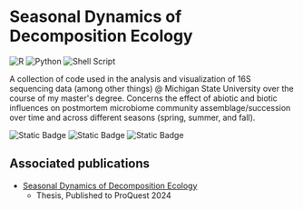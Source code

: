 # Seasonal Dynamics of Decomposition Ecology
![R](https://img.shields.io/badge/r-%23276DC3.svg?style=for-the-badge&logo=r&logoColor=white)
![Python](https://img.shields.io/badge/python-3670A0?style=for-the-badge&logo=python&logoColor=ffdd54)
![Shell Script](https://img.shields.io/badge/shell_script-%23121011.svg?style=for-the-badge&logo=gnu-bash&logoColor=white)

A collection of code used in the analysis and visualization of 16S sequencing data (among other things) @ Michigan State University over the course of my master's degree. Concerns the effect of abiotic and biotic influences on postmortem microbiome community assemblage/succession over time and across different seasons (spring, summer, and fall).

![Static Badge](https://img.shields.io/badge/Twitter-black?logo=X&logoColor=white&link=twitter.com%2Fdecompdork)
![Static Badge](https://img.shields.io/badge/%40colostate_email-darkgreen?logo=mailbox.org&logoColor=white&link=mailto%3Aanthony.grigsby%40colostate.edu)
![Static Badge](https://img.shields.io/badge/Google_Scholar-%234285F4?logo=Google%20Scholar&logoColor=white&link=https%3A%2F%2Fwww.google.com%2Furl%3Fsa%3Dt%26rct%3Dj%26q%3D%26esrc%3Ds%26source%3Dweb%26cd%3D%26cad%3Drja%26uact%3D8%26ved%3D2ahUKEwi-2Ib179WIAxWzlokEHWfFFWQQFnoECBMQAQ%26url%3Dhttps%253A%252F%252Fscholar.google.com%252Fcitations%253Fuser%253DXaCgNQ4AAAAJ%2526hl%253Den%26usg%3DAOvVaw1zudRRTJ4JgRK1G9YEL5qU%26opi%3D89978449)

## Associated publications
- [Seasonal Dynamics of Decomposition Ecology](https://ezproxy2.library.colostate.edu/login?url=https://www.proquest.com/dissertations-theses/seasonal-dynamics-decomposition-ecology/docview/3094366274/se-2?accountid=10223)
  - Thesis, Published to ProQuest 2024
